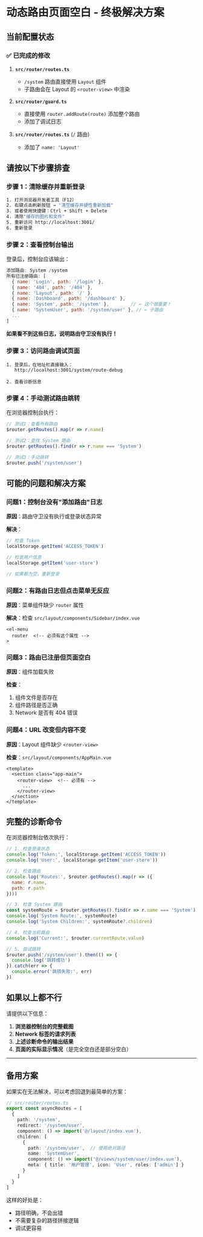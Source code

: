 # 动态路由页面空白 - 终极解决方案

## 当前配置状态

### ✅ 已完成的修改

1. **`src/router/routes.ts`**
   - `/system` 路由直接使用 `Layout` 组件
   - 子路由会在 Layout 的 `<router-view>` 中渲染

2. **`src/router/guard.ts`**
   - 直接使用 `router.addRoute(route)` 添加整个路由
   - 添加了调试日志

3. **`src/router/routes.ts`** (`/` 路由)
   - 添加了 `name: 'Layout'`

## 请按以下步骤排查

### 步骤 1：清除缓存并重新登录

```bash
1. 打开浏览器开发者工具（F12）
2. 右键点击刷新按钮 → "清空缓存并硬性重新加载"
3. 或者使用快捷键：Ctrl + Shift + Delete
4. 清除"缓存的图片和文件"
5. 重新访问 http://localhost:3001/
6. 重新登录
```

### 步骤 2：查看控制台输出

登录后，控制台应该输出：

```javascript
添加路由: System /system
所有已注册路由: [
  { name: 'Login', path: '/login' },
  { name: '404', path: '/404' },
  { name: 'Layout', path: '/' },
  { name: 'Dashboard', path: '/dashboard' },
  { name: 'System', path: '/system' },        // ← 这个很重要！
  { name: 'SystemUser', path: '/system/user' }, // ← 子路由
  ...
]
```

**如果看不到这些日志，说明路由守卫没有执行！**

### 步骤 3：访问路由调试页面

```
1. 登录后，在地址栏直接输入：
   http://localhost:3001/system/route-debug

2. 查看诊断信息
```

### 步骤 4：手动测试路由跳转

在浏览器控制台执行：

```javascript
// 测试1：查看所有路由
$router.getRoutes().map(r => r.name)

// 测试2：查找 System 路由
$router.getRoutes().find(r => r.name === 'System')

// 测试3：手动跳转
$router.push('/system/user')
```

## 可能的问题和解决方案

### 问题1：控制台没有"添加路由"日志

**原因**：路由守卫没有执行或登录状态异常

**解决**：
```javascript
// 检查 Token
localStorage.getItem('ACCESS_TOKEN')

// 检查用户信息
localStorage.getItem('user-store')

// 如果都为空，重新登录
```

### 问题2：有路由日志但点击菜单无反应

**原因**：菜单组件缺少 `router` 属性

**解决**：检查 `src/layout/components/Sidebar/index.vue`

```vue
<el-menu
  router  <!-- 必须有这个属性 -->
>
```

### 问题3：路由已注册但页面空白

**原因**：组件加载失败

**检查**：
1. 组件文件是否存在
2. 组件路径是否正确
3. Network 是否有 404 错误

### 问题4：URL 改变但内容不变

**原因**：Layout 组件缺少 `<router-view>`

**检查**：`src/layout/components/AppMain.vue`

```vue
<template>
  <section class="app-main">
    <router-view>  <!-- 必须有 -->
      ...
    </router-view>
  </section>
</template>
```

## 完整的诊断命令

在浏览器控制台依次执行：

```javascript
// 1. 检查登录状态
console.log('Token:', localStorage.getItem('ACCESS_TOKEN'))
console.log('User:', localStorage.getItem('user-store'))

// 2. 检查路由
console.log('Routes:', $router.getRoutes().map(r => ({
  name: r.name, 
  path: r.path
})))

// 3. 检查 System 路由
const systemRoute = $router.getRoutes().find(r => r.name === 'System')
console.log('System Route:', systemRoute)
console.log('System Children:', systemRoute?.children)

// 4. 检查当前路由
console.log('Current:', $router.currentRoute.value)

// 5. 尝试跳转
$router.push('/system/user').then(() => {
  console.log('跳转成功')
}).catch(err => {
  console.error('跳转失败:', err)
})
```

## 如果以上都不行

请提供以下信息：

1. **浏览器控制台的完整截图**
2. **Network 标签的请求列表**
3. **上述诊断命令的输出结果**
4. **页面的实际显示情况**（是完全空白还是部分空白）

---

## 备用方案

如果实在无法解决，可以考虑回退到最简单的方案：

```typescript
// src/router/routes.ts
export const asyncRoutes = [
  {
    path: '/system',
    redirect: '/system/user',
    component: () => import('@/layout/index.vue'),
    children: [
      {
        path: '/system/user',  // 使用绝对路径
        name: 'SystemUser',
        component: () => import('@/views/system/user/index.vue'),
        meta: { title: '用户管理', icon: 'User', roles: ['admin'] }
      }
    ]
  }
]
```

这样的好处是：
- 路径明确，不会出错
- 不需要复杂的路径拼接逻辑
- 调试更容易
